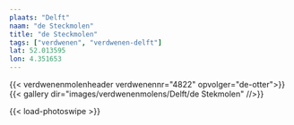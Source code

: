```yaml
---
plaats: "Delft"
naam: "de Steckmolen"
title: "de Steckmolen"
tags: ["verdwenen", "verdwenen-delft"]
lat: 52.013595 
lon: 4.351653
---
```

{{< verdwenenmolenheader verdwenennr="4822" opvolger="de-otter">}}
{{< gallery dir="images/verdwenenmolens/Delft/de Stekmolen" //>}}

{{< load-photoswipe >}}